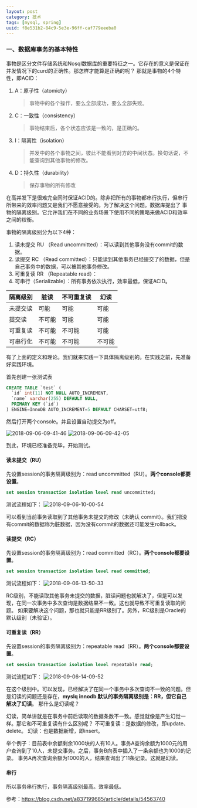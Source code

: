 ```yaml
---
layout: post
category: 技术
tags: [mysql, spring]
uuid: f8e531b2-84c9-5e3e-96ff-caf779eeeba0
---
```


### 一、数据库事务的基本特性

事物是区分文件存储系统和Nosql数据库的重要特征之一。它存在的意义是保证在并发情况下的curd的正确性。那怎样才能算是正确的呢？ 
那就是事物的4个特性，即ACID：
1. A：原子性（atomicty）
    > 事物中的各个操作，要么全部成功，要么全部失败。
1. C：一致性（consistency）
    > 事物结束后，各个状态应该是一致的，是正确的。
1. I：隔离性（isolation）
    > 并发中的各个事物之间，彼此不能看到对方的中间状态。换句话说，不能查询到其他事物的修改。
1. D：持久性（durability）
    > 保存事物的所有修改

在高并发下是很难完全同时保证ACID的。除非把所有的事物都串行执行，但串行所带来的效率问题又是我们不愿意接受的。为了解决这个问题。数据库提出了
事物的隔离级别。它允许我们在不同的业务场景下使用不同的策略来做ACID和效率之间的权衡。

事物的隔离级别分为以下4种：

1. 读未提交 RU （Read uncommitted）：可以读到其他事务没有commit的数据。
1. 读提交 RC （Read committed）：只能读到其他事务已经提交了的数据，但是自己事务中的数据，可以被其他事务修改。
1. 可重复读 RR （Repeatable read）：
1. 可串行（Serializable）：所有事务依次执行，效率最低，保证ACID。

| 隔离级别 | 脏读 | 不可重复读 | 幻读 |
|---------|------|-------|------|
|未提交读  |  可能| 可能  | 可能  |
|提交读    |不可能| 可能 | 可能  |
|可重复读  |不可能| 不可能 | 可能 |
|可串行化  | 不可能| 不可能 | 不可能 |

有了上面的定义和理论。我们就来实践一下具体隔离级别的。在实践之前，先准备好实践环境。

首先创建一张测试表  
```sql
CREATE TABLE `test` (
  `id` int(11) NOT NULL AUTO_INCREMENT,
  `name` varchar(255) DEFAULT NULL,
  PRIMARY KEY (`id`)
) ENGINE=InnoDB AUTO_INCREMENT=5 DEFAULT CHARSET=utf8;
```

然后打开两个console。并且设置自动提交为off。

![2018-09-06-09-41-46](http://qiniu.blog.sslfer.com/2018-09-06-09-41-46.png)
![2018-09-06-09-42-05](http://qiniu.blog.sslfer.com/2018-09-06-09-42-05.png)

到此，环境已经准备完毕，开始测试。

#### 读未提交（RU）

先设置session的事务隔离级别为：read uncommitted（RU）。**两个console都要设置**。
```sql
set session transaction isolation level read uncommitted;
```

测试流程如下： 
![2018-09-06-10-00-54](http://qiniu.blog.sslfer.com/2018-09-06-10-00-54.png)

可以看到当前事务读取到了其他事务未提交的修改（未确认 commit）。我们把没有commit的数据称为脏数据，因为没有commit的数据还可能发生rollback。

#### 读提交（RC）

先设置session的事务隔离级别为：read committed（RC）。**两个console都要设置**。
```sql
set session transaction isolation level read committed;
```

测试流程如下： 
![2018-09-06-13-50-33](http://qiniu.blog.sslfer.com/2018-09-06-13-50-33.png)

RC级别，不能读取其他事务未提交的数据，脏读问题也就解决了，但是可以发现，在同一次事务中多次查询是数据结果不一致。这也就导致不可重复读取的问题。
如果要解决这个问题，那也就只能是RR级别了。另外，RC级别是Oracle的默认级别（未验证）。

#### 可重复读（RR）

先设置session的事务隔离级别为：repeatable read（RR）。**两个console都要设置**。
```sql
set session transaction isolation level repeatable read;
```

测试流程如下：
![2018-09-06-14-09-52](http://qiniu.blog.sslfer.com/2018-09-06-14-09-52.png)

在这个级别中。可以发现，已经解决了在同一个事务中多次查询不一致的问题。但是幻读的问题还是存在，**myslq innodb 默认的事务隔离级别是：RR，但它自己解决了幻读**。
那什么是幻读呢？

幻读，简单讲就是在事务中前后读取的数据条数不一致。感觉就像是产生幻觉一样。那它和不可重复读有什么区别呢？ 
不可重复读：是数据的修改，即update、delete。
幻读：也是数据新增，即insert。

举个例子：目前表中余额剩余1000块的人有10人。事务A查询余额为1000元的用户查询到了10人，未提交事务。之后，事务B向表中插入了一条余额也为1000的记录。
事务A再次查询余额为1000的人，结果查询出了11条记录。这就是幻读。

#### 串行
所以事务串行执行，事务隔离级别最高。效率最低。


参考：https://blog.csdn.net/a837199685/article/details/54563740